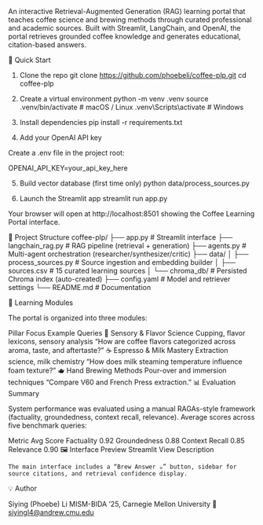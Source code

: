 An interactive Retrieval-Augmented Generation (RAG) learning portal that teaches coffee science and brewing methods through curated professional and academic sources.
Built with Streamlit, LangChain, and OpenAI, the portal retrieves grounded coffee knowledge and generates educational, citation-based answers.

🚀 Quick Start
1. Clone the repo
git clone https://github.com/phoebeli/coffee-plp.git
cd coffee-plp

2. Create a virtual environment
python -m venv .venv
source .venv/bin/activate   # macOS / Linux
.venv\Scripts\activate      # Windows

3. Install dependencies
pip install -r requirements.txt

4. Add your OpenAI API key

Create a .env file in the project root:

OPENAI_API_KEY=your_api_key_here

5. Build vector database (first time only)
python data/process_sources.py

6. Launch the Streamlit app
streamlit run app.py


Your browser will open at http://localhost:8501
 showing the Coffee Learning Portal interface.

🧩 Project Structure
coffee-plp/
├── app.py                      # Streamlit interface
├── langchain_rag.py            # RAG pipeline (retrieval + generation)
├── agents.py                   # Multi-agent orchestration (researcher/synthesizer/critic)
├── data/
│   ├── process_sources.py      # Source ingestion and embedding builder
│   ├── sources.csv             # 15 curated learning sources
│   └── chroma_db/              # Persisted Chroma index (auto-created)
├── config.yaml                 # Model and retriever settings
└── README.md                   # Documentation

🧠 Learning Modules

The portal is organized into three modules:

Pillar	Focus	Example Queries
👅 Sensory & Flavor Science	Cupping, flavor lexicons, sensory analysis	“How are coffee flavors categorized across aroma, taste, and aftertaste?”
☕ Espresso & Milk Mastery	Extraction science, milk chemistry	“How does milk steaming temperature influence foam texture?”
🫖 Hand Brewing Methods	Pour-over and immersion techniques	“Compare V60 and French Press extraction.”
📊 Evaluation Summary

System performance was evaluated using a manual RAGAs-style framework (factuality, groundedness, context recall, relevance).
Average scores across five benchmark queries:

Metric	Avg Score
Factuality	0.92
Groundedness	0.88
Context Recall	0.85
Relevance	0.90
🖼️ Interface Preview
Streamlit View	Description

	The main interface includes a “Brew Answer ☕” button, sidebar for source citations, and retrieval confidence display.
💡 Author

Siying (Phoebe) Li
MISM-BIDA ’25, Carnegie Mellon University
📧 siyingl4@andrew.cmu.edu
